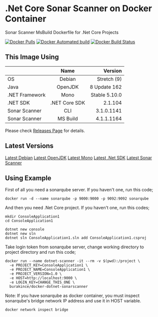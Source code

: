 # .Net Core Sonar Scanner on Docker Container

Sonar Scanner MsBuild Dockerfile for .Net Core Projects

[![Docker Pulls](https://img.shields.io/docker/pulls/burakince/docker-dotnet-sonarscanner.svg)](https://hub.docker.com/r/burakince/docker-dotnet-sonarscanner/) [![Docker Automated build](https://img.shields.io/docker/automated/burakince/docker-dotnet-sonarscanner.svg)](https://hub.docker.com/r/burakince/docker-dotnet-sonarscanner/) [![Docker Build Status](https://img.shields.io/docker/build/burakince/docker-dotnet-sonarscanner.svg)](https://hub.docker.com/r/burakince/docker-dotnet-sonarscanner/)

## This Image Using

|                | Name          | Version       |
| -------------- |:-------------:| -------------:|
| OS             | Debian        |   Stretch (9) |
| Java           | OpenJDK       |  8 Update 162 |
| .NET Framework | Mono          | Stable 5.10.0 |
| .NET SDK       | .NET Core SDK |       2.1.104 |
| Sonar Scanner  | CLI           |    3.1.0.1141 |
| Sonar Scanner  | MS Build      |    4.1.1.1164 |

Please check [Releases Page](https://github.com/burakince/docker-dotnet-sonarscanner/releases) for details.

## Latest Versions

[Latest Debian](https://www.debian.org/releases/stable/)
[Latest OpenJDK](https://hub.docker.com/r/library/openjdk/tags/)
[Latest Mono](https://www.mono-project.com/download/stable/#download-lin-debian)
[Latest .Net SDK](https://www.microsoft.com/net/download/all)
[Latest Sonar Scanner](https://docs.sonarqube.org/display/SCAN/Analyzing+with+SonarQube+Scanner+for+MSBuild)

## Using Example

First of all you need a sonarqube server. If you haven't one, run this code;

```
docker run -d --name sonarqube -p 9000:9000 -p 9092:9092 sonarqube
```

And then you need .Net Core project. If you haven't one, run this codes;

```
mkdir ConsoleApplication1
cd ConsoleApplication1

dotnet new console
dotnet new sln
dotnet sln ConsoleApplication1.sln add ConsoleApplication1.csproj
```

Take login token from sonarqube server, change working directory to project directory and run this code;

```
docker run --name dotnet-scanner -it --rm -v $(pwd):/project \
  -e PROJECT_KEY=ConsoleApplication1 \
  -e PROJECT_NAME=ConsoleApplication1 \
  -e PROJECT_VERSION=1.0 \
  -e HOST=http://localhost:9000 \
  -e LOGIN_KEY=CHANGE_THIS_ONE \
  burakince/docker-dotnet-sonarscanner
```

Note: If you have sonarqube as docker container, you must inspect sonarqube's bridge network IP address and use it in HOST variable.

```
docker network inspect bridge
```
